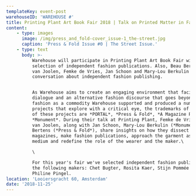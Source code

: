 ```yaml
---
templateKey: event-post
warehouseID: 'WAREHOUSE #'
title: Printing Plant Art Book Fair 2018 | Talk on Printed Matter in Fashion
content:
    - type: images
      image: /img/press_and_fold-cover_issue-1_the-street.jpg
      caption: 'Press & Fold Issue #0 | The Street Issue.'
    - type: text
      body: >-
          Warehouse will participate in Printing Plant Art Book Fair with a
          selection of independent fashion publications. Also, Beau Bertens, Elisa
          van Joolen, Femke de Vries, Jan Schoon and Mary-Lou Berkulin will have a
          conversation about independent fashion publishing.


          As Warehouse aims to create an engaging environment that facilitates
          dialogue and an alternative fashion discourse that goes beyond seeing
          fashion as a commodity Warehouse supported and produced a number of
          projects that explore with a critical eye, the trademarks of fashion. Some
          of these projects are *PORTAL*, *Press & Fold*, *A Magazine Reader* and
          *Monument*. During their talk at Printing Plant, Femke de Vries and Elisa
          van Joolen, along with Jan Schoon, Mary-Lou Berkulin (*Monument*) and Beau
          Bertens (*Press & Fold*), share insights on how they dissect fashion
          magazines, make fashion publications, approach the garment as carrier and
          medium and redefine the role of the wearer and the maker.\

          \

          For this year's fair we've selected independent fashion publications by
          the following makers: Chet Bugter, Rosita Kaer, Stijn Pommée and Zoe
          Philine Pingel.
location: 'Looiersgracht 60, Amsterdam'
date: '2018-11-25'
---
```

